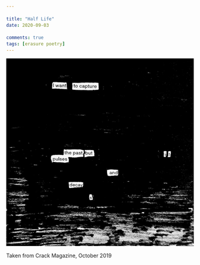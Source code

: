 ```yaml
---

title: "Half Life"
date: 2020-09-03

comments: true
tags: [erasure poetry]
---
```

<img src="/assets/images/articles/halflife.jpeg" class="responsive"><br>

Taken from Crack Magazine, October 2019
